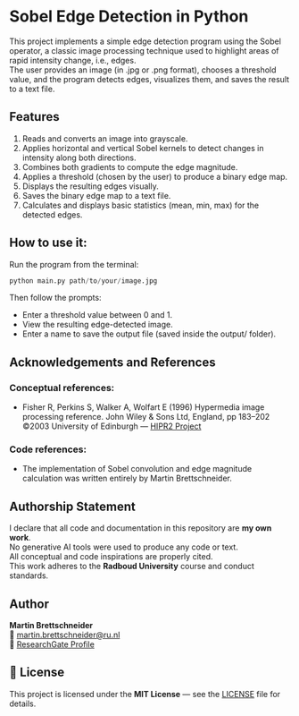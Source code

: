 
# Sobel Edge Detection in Python

This project implements a simple edge detection program using the Sobel operator, a classic image processing technique used to highlight areas of rapid intensity change, i.e., edges.  
The user provides an image (in .jpg or .png format), chooses a threshold value, and the program detects edges, visualizes them, and saves the result to a text file.

## Features

1.  Reads and converts an image into grayscale.
2.  Applies horizontal and vertical Sobel kernels to detect changes in intensity along both directions.
3.  Combines both gradients to compute the edge magnitude.
4.  Applies a threshold (chosen by the user) to produce a binary edge map.
5.  Displays the resulting edges visually.
6.  Saves the binary edge map to a text file.
7.  Calculates and displays basic statistics (mean, min, max) for the detected edges.  
## How to use it:
Run the program from the terminal:

```python
python main.py path/to/your/image.jpg
```
Then follow the prompts:

-   Enter a threshold value between 0 and 1.
-   View the resulting edge-detected image.
-   Enter a name to save the output file (saved inside the output/ folder).
    
## Acknowledgements and References

### Conceptual references:
    
-   Fisher R, Perkins S, Walker A, Wolfart E (1996)  Hypermedia  image processing reference. John Wiley & Sons Ltd, England, pp 183–202
 ©2003 University of Edinburgh — [HIPR2 Project](https://homepages.inf.ed.ac.uk/rbf/HIPR2/sobel.htm)
### Code references:

-   The implementation of Sobel convolution and edge magnitude calculation was written entirely by Martin Brettschneider.
    
## Authorship Statement

I declare that all code and documentation in this repository are **my own work**.  
No generative AI tools were used to produce any code or text.  
All conceptual and code inspirations are properly cited.  
This work adheres to the **Radboud University** course and conduct standards.

## Author

**Martin Brettschneider**  
📧 [martin.brettschneider@ru.nl](mailto:martin.brettschneider@ru.nl)  
🔗 [ResearchGate Profile](https://www.researchgate.net/profile/Martin-Brettschneider-2?ev=hdr_xprf)


## 📄 License
This project is licensed under the **MIT License** — see the [LICENSE](LICENSE) file for details.
